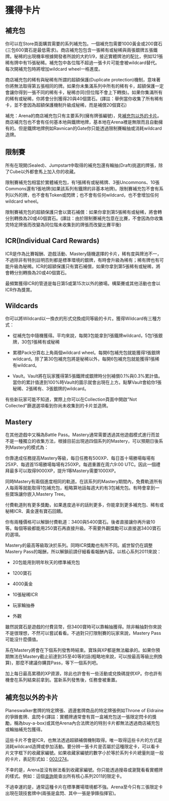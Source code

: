 # 獲得卡片

## 補充包

你可以在Store頁面購買需要的系列補充包。一個補充包需要1000黃金或200寶石(三包600寶石是最低需求)。商店補充包包含一張稀有或秘稀與兩張銀牌五張鐵牌。秘稀的出現機率根據開發者所說的大約1/9，接近實體牌池的配比，例如121張稀有牌中有15張秘稀。補充包中各位階不超過一張卡片可能會被wildcard替代。每次開補充包時將增加wildcard wheel一格進度。

商店補充包的稀有與秘稀有所謂的超額保護(Duplicate protection)機制，意味著你將無法取得第五張相同的牌。如果你未集滿系列中所有的稀有卡，超額保護一定會讓你得到一張不同的稀有卡，秘稀亦同(但位階不會上下轉換)。如果你集滿所有的稀有或秘稀，你將會分別獲得20與40個寶石。(譯註：舉例當你收集了所有稀有卡，並不會因為超額保護機制升級成秘稀，而是補償20個寶石)

補充：Arena的商店補充包只有主要系列(擁有牌張編號)，見[補充包以外的卡片](#補充包以外的卡片)。商店補充包也不會有任何基本地與鐵牌地牌，基本地在Arena裡是無限而且自動擁有的。但是鐵牌地牌例如Ravnican的Gate你只能透過限制賽輪抽或消耗wildcard造牌。

## 限制賽

所有在現開(Sealed)、Jumpstart中取得的補充包還有輪抽(Draft)挑選的牌張，除了Cube以外都會馬上加入你的收藏。

限制賽補充包相當於實體補充包，有1張稀有或秘稀牌、3張Uncommons、10張Commons還有1張地牌(如果該系列有鐵牌的非基本地牌)。限制賽補充包不會有系列以外的牌，也不會有Token或閃牌；也不會有任何wildcard，也不會增加任何wildcard wheel。

限制賽補充包的超額保護只會以寶石補償：如果你拿到第5張稀有或秘稀，將會轉分別轉換為20或40個寶石。(譯註：由於限制賽補充包意在比賽，不會因為你收集完特定牌張而改變為同位階未收集到的牌張而改變比賽平衡)

## ICR(Individual Card Rewards)

ICR是作為比賽報酬、遊戲活動、Mastery隨機選擇的卡片，稀有度與牌池不一，不過除非有特別註明否則都是標準環境的銀牌，有時會升級為稀有；稀有牌也有可能升級為秘稀。ICR的超額保護只有寶石補償，如果你拿到第5張稀有或秘稀，將會轉分別轉換為20或40個寶石。

最頻繁獲得ICR的管道是每日第5或第15次以外的勝場。構築賽或其他活動也會以ICR作為獎賞。

## Wildcards

你可以將Wildcard以一換衣的形式兌換成同等級的卡片。獲得Wildcard有三種方式：

- 從補充包中隨機獲得。平均來說，每開3包能拿到1張鐵牌wildcard，5包1張銀牌，30包1張稀有或秘稀

- 累積Pack分頁右上角兩個wildcard wheel。每開6包補充包就能獲得1張銀牌wildcard。除了第30包補充包將是秘稀以外，每開6包補充包就能獲得1張稀有wildcard。

- Vault。Vault將在玩家獲得第5張鐵牌或銀牌時分別補償0.1%與0.3%累計值。當你的累計值達到100%時Vault的圖示就會出現在上方。點擊Vault會給你1張秘稀、2張稀有、3張銀牌的wildcard。

有些新玩家可能不知道，實際上你可以在Collection頁面中開啟"Not Collected"篩選選項看到你尚未收集到的卡片並造牌。

## Mastery

在其他遊戲中又稱為Battle Pass。Mastery通常需要透過其他遊戲模式進行而並不是一種獨立的收集方法，根據目前出現過四個系列的Mastery，可以預期日後系列Mastery的模式為：

你靠達成任務提高Mastery等級，每日任務有500XP、每日首十場勝場每場有25XP、每週首15場勝場每場有250XP。每週重置在周六9:00 UTC。因此一個禮拜最多可以取得9000XP，提升1等Mastery需要1000XP。

同時Mastery有兩個進度相同的軌道。在該系列的Mastery期間內，免費軌道所有人每兩等就能取得1包補充包，粗略算地話每週大約有3包補充包。有時會拿到一些寶珠讓你嵌入Mastery Tree。

付費軌道則有更多獎勵，如果進度過半的話則更多，你能拿到更多補充包、稀有或秘稀ICR、黃金還有寶石回饋。

你有兩種價格可以解鎖付費軌道：3400與5400寶石。後者直接讓你再升級10等。每個等級都能用250寶石再直接升級。不需要外觀獎勵可以直接選3400寶石的選項。

Mastery的最高等級取決於系列。同時ICR獎勵也有所不同。威世智仍在調整Mastery Pass的報酬，所以解鎖前請仔細看看報酬內容。以核心系列2011來說：

- 20包能用到明年秋天的標準補充包

- 1200寶石

- 4000黃金

- 10張秘稀ICR

- 玩家輪抽券

- 外觀

雖然說寶石是遊戲的付費貨幣，但3400寶時可以靠輪抽獲得。除非輪抽對你來說不是很理想，不然可以嘗試看看。不過對只打限制賽的玩家來說，Mastery Pass可能沒什麼價值。

系在Mastery將會在下個系列發售時結束。寶珠與XP都是無法繼承的。如果你預期無法在Mastery截止前達到35至40等的話(粗略地來說，可以按最高等級比例換算)，那麼不建議你購買Pass，等下一個系列吧。

加上每日最高累積的XP資源，除此也許會有一些活動或兌換碼提供XP。你也許有機會在系列結束前拿到。當新系列發售後，任務會被重置。

## 補充包以外的卡片

Planeswalker套牌的特定牌張、週邊套牌商品的特定牌張例如Throne of Eldraine的爭鋒套牌、盒閃卡(譯註：實體牌通常會有買一盒補充包送一張限定閃卡的獎勵，稱為buy-a-box)或其他Arena內合法牌池的特別卡片都無法透過商店補充包或輪抽補充包獲得。

這些卡片不會是ICR，也無法透過超額補償機制取得。唯一取得這些卡片的方式是消耗wildcard造牌或參加活動。要分辨一張卡片是否屬於這種限定卡，可以看卡片文字框下的收藏家編號。如果收藏家編號的數字小於等於系列卡片總量則是一般的卡片，表記形式如：[002/274](https://scryfall.com/card/m21/2/alpine-watchdog)。

不幸的是，Arena並沒有辦法看到收藏家編號。你只能透過搜尋或瀏覽看看實體牌的樣式。例如：這個[查詢](https://scryfall.com/search?q=s%3Am21+-in%3Abooster)能查出所有核心系列2011的限定卡。

不過幸運的是，通常這種卡片在標準賽場環境都不強。Arena至今只有三張限定卡出現在競技套牌中(兩張是盒閃、其中一張是爭鋒指揮官)。
